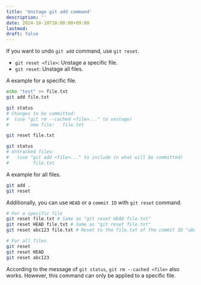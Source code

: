 ```yaml
---
title: 'Unstage git add command'
description: ''
date: 2024-10-10T18:00:00+09:00
lastmod: 
draft: false
---
```


If you want to undo ``git add`` command, use ``git reset``.

* ``git reset <file>``: Unstage a specific file.
* ``git reset``: Unstage all files.

A example for a specific file.

```bash
echo "test" >> file.txt
git add file.txt

git status
# Changes to be committed:
#  (use "git rm --cached <file>..." to unstage)
#        new file:   file.txt

git reset file.txt

git status
# Untracked files:
#   (use "git add <file>..." to include in what will be committed)
#         file.txt
```

A example for all files.

```bash
git add .
git reset
```

Additionally, you can use ``HEAD`` or a ``commit ID`` with ``git reset`` command.

```bash
# For a specific file
git reset file.txt # Same as "git reset HEAD file.txt"
git reset HEAD file.txt # Same as "git reset file.txt"
git reset abc123 file.txt # Reset to the file.txt of the commit ID "abc123"

# For all files
git reset
git reset HEAD
git reset abc123
```

According to the message of ``git status``, ``git rm --cached <file>`` also works. However, this command can only be applied to a specific file.